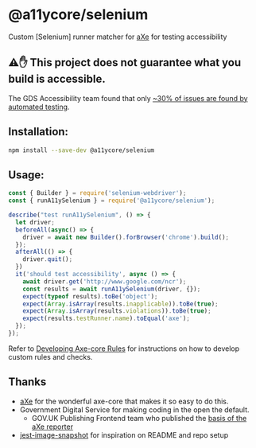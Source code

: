 # @a11ycore/selenium

<!-- [![npm version](https://img.shields.io/npm/v/jest-axe.svg)](http://npm.im/jest-axe)
![node](https://img.shields.io/node/v/jest-axe)
[![Build Status](https://travis-ci.org/nickcolley/jest-axe.svg?branch=main)](https://travis-ci.org/nickcolley/jest-axe)
[![JavaScript Style Guide](https://img.shields.io/badge/code_style-standard-brightgreen.svg)](https://standardjs.com) -->

Custom [Selenium] runner matcher for [aXe](https://github.com/dequelabs/axe-core) for testing accessibility

## ⚠️✋ This project does not guarantee what you build is accessible.
The GDS Accessibility team found that only [~30% of issues are found by automated testing](https://accessibility.blog.gov.uk/2017/02/24/what-we-found-when-we-tested-tools-on-the-worlds-least-accessible-webpage).

## Installation:
```bash
npm install --save-dev @a11ycore/selenium
```

## Usage:

```javascript
const { Builder } = require('selenium-webdriver');
const { runA11ySelenium } = require('@a11ycore/selenium');

describe("test runA11ySelenium", () => {
  let driver;
  beforeAll(async() => {
    driver = await new Builder().forBrowser('chrome').build();
  });
  afterAll(() => {
    driver.quit();
  }) 
  it('should test accessibility', async () => {
    await driver.get('http://www.google.com/ncr');
    const results = await runA11ySelenium(driver, {});
    expect(typeof results).toBe('object');
    expect(Array.isArray(results.inapplicable)).toBe(true);
    expect(Array.isArray(results.violations)).toBe(true);
    expect(results.testRunner.name).toEqual('axe');
  });
});
```

Refer to [Developing Axe-core Rules](https://github.com/dequelabs/axe-core/blob/master/doc/rule-development.md) for instructions on how to develop custom rules and checks.

## Thanks
- [aXe](https://www.deque.com/axe/) for the wonderful axe-core that makes it so easy to do this.
- Government Digital Service for making coding in the open the default.
  - GOV.UK Publishing Frontend team who published the [basis of the aXe reporter](https://github.com/alphagov/govuk_publishing_components/blob/581c22c9d35d85d5d985571d007f6397a4399f4c/spec/javascripts/govuk_publishing_components/AccessibilityTestSpec.js)
- [jest-image-snapshot](https://github.com/americanexpress/jest-image-snapshot) for inspiration on README and repo setup

[Jest]: https://jestjs.io/